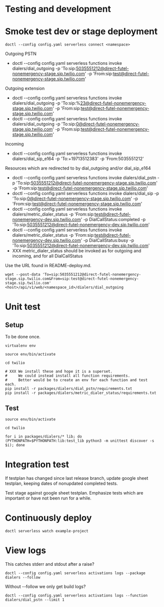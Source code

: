 # Testing and development

# Smoke test dev or stage deployment

    doctl --config config.yaml serverless connect <namespace>

Outgoing PSTN
- doctl --config config.yaml serverless functions invoke dialers/dial_outgoing -p 'To:sip:5035551212@direct-futel-nonemergency-stage.sip.twilio.com' -p 'From:sip:test@direct-futel-nonemergency-stage.sip.twilio.com'

Outgoing extension
- doctl --config config.yaml serverless functions invoke dialers/dial_outgoing -p 'To:sip:%23@direct-futel-nonemergency-stage.sip.twilio.com' -p 'From:sip:test@direct-futel-nonemergency-stage.sip.twilio.com'
- doctl --config config.yaml serverless functions invoke dialers/dial_outgoing -p 'To:sip:0@direct-futel-nonemergency-stage.sip.twilio.com' -p 'From:sip:test@direct-futel-nonemergency-stage.sip.twilio.com'

Incoming
- doctl --config config.yaml serverless functions invoke dialers/dial_sip_e164 -p 'To:+19713512383' -p 'From:5035551212'

Resources which are redirected to by dial_outgoing and/or dial_sip_e164
- doctl --config config.yaml serverless functions invoke dialers/dial_pstn -p 'To:sip:5035551212@direct-futel-nonemergency-stage.sip.twilio.com' -p 'From:sip:test@direct-futel-nonemergency-stage.sip.twilio.com'
- doctl --config config.yaml serverless functions invoke dialers/dial_sip -p 'To:sip:0@direct-futel-nonemergency-stage.sip.twilio.com' -p 'From:sip:test@direct-futel-nonemergency-stage.sip.twilio.com'
- doctl --config config.yaml serverless functions invoke dialers/metric_dialer_status -p 'From:sip:test@direct-futel-nonemergency-dev.sip.twilio.com' -p DialCallStatus:completed -p 'To:sip:5035551212@direct-futel-nonemergency-dev.sip.twilio.com'
- doctl --config config.yaml serverless functions invoke dialers/metric_dialer_status -p 'From:sip:test@direct-futel-nonemergency-dev.sip.twilio.com' -p DialCallStatus:busy -p 'To:sip:5035551212@direct-futel-nonemergency-dev.sip.twilio.com'
- XXX metric_dialer_status should be invoked as for outgoing and incoming, and for all DialCallStatus

Use the URL found in README-deploy.md.

    wget --post-data 'To=sip:5035551212@direct-futel-nonemergency-stage.sip.twilio.com&From=sip:test@direct-futel-nonemergency-stage.sip.twilio.com' <host>/api/v1/web/<namespace_id>/dialers/dial_outgoing

# Unit test

## Setup

To be done once.

    virtualenv env
    
    source env/bin/activate
    
    cd twilio

    # XXX We install these and hope it is a superset.
    #     We could instead install all function requirements.
    #     Better would be to create an env for each function and test each.
    pip install -r packages/dialers/dial_pstn/requirements.txt
    pip install -r packages/dialers/metric_dialer_status/requirements.txt

## Test

    source env/bin/activate
    
    cd twilio

    for i in packages/dialers/* lib; do (PYTHONPATH=$PYTHONPATH:lib:test_lib python3 -m unittest discover -s $i); done
    
# Integration test

If testplan has changed since last release branch, update google sheet testplan, keeping dates of nonupdated completed tests.

Test stage against google sheet testplan. Emphasize tests which are important or have not been run for a while.

# Continuously deploy

    doctl serverless watch example-project

# View logs

This catches stderr and stdout after a raise?

    doctl --config config.yaml serverless activations logs --package dialers --follow

Without --follow we only get build logs?

    doctl --config config.yaml serverless activations logs --function dialers/dial_pstn --limit 1
